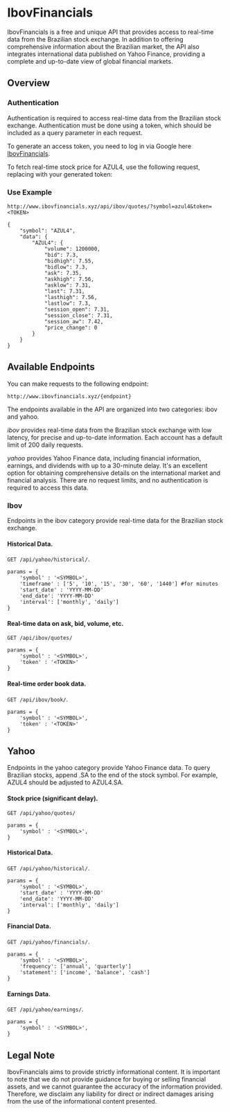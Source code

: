 # IbovFinancials

IbovFinancials is a free and unique API that provides access to real-time data from the Brazilian stock exchange. In addition to offering comprehensive information about the Brazilian market, the API also integrates international data published on Yahoo Finance, providing a complete and up-to-date view of global financial markets.

## Overview

### Authentication
Authentication is required to access real-time data from the Brazilian stock exchange. Authentication must be done using a token, which should be included as a query parameter in each request.

To generate an access token, you need to log in via Google here [IbovFinancials](http://www.ibovfinancials.xyz/login).

To fetch real-time stock price for AZUL4, use the following request, replacing <TOKEN> with your generated token:

### Use Example
```
http://www.ibovfinancials.xyz/api/ibov/quotes/?symbol=azul4&token=<TOKEN>
```
```
{
    "symbol": "AZUL4",
    "data": {
        "AZUL4": {
            "volume": 1200000,
            "bid": 7.3,
            "bidhigh": 7.55,
            "bidlow": 7.3,
            "ask": 7.35,
            "askhigh": 7.56,
            "asklow": 7.31,
            "last": 7.31,
            "lasthigh": 7.56,
            "lastlow": 7.3,
            "session_open": 7.31,
            "session_close": 7.31,
            "session_aw": 7.42,
            "price_change": 0
        }
    }
}
```

## Available Endpoints
You can make requests to the following endpoint:

```
http://www.ibovfinancials.xyz/{endpoint}
```
The endpoints available in the API are organized into two categories: ibov and yahoo.

*ibov* provides real-time data from the Brazilian stock exchange with low latency, for precise and up-to-date information. Each account has a default limit of 200 daily requests.

*yahoo* provides Yahoo Finance data, including financial information, earnings, and dividends with up to a 30-minute delay. It's an excellent option for obtaining comprehensive details on the international market and financial analysis. There are no request limits, and no authentication is required to access this data.

### Ibov

Endpoints in the ibov category provide real-time data for the Brazilian stock exchange.
#### Historical Data.
`GET /api/yahoo/historical/`.
```
params = { 
    'symbol' : '<SYMBOL>',
    'timeframe' : ['5', '10', '15', '30', '60', '1440'] #for minutes
    'start_date' : 'YYYY-MM-DD'
    'end_date': 'YYYY-MM-DD'
    'interval': ['monthly', 'daily']
}
```
#### Real-time data on ask, bid, volume, etc.
`GET /api/ibov/quotes/`
```
params = { 
    'symbol' : '<SYMBOL>',
    'token' : '<TOKEN>'
}
```

#### Real-time order book data.
`GET /api/ibov/book/`.
```
params = { 
    'symbol' : '<SYMBOL>',
    'token' : '<TOKEN>'
}
```


## Yahoo

Endpoints in the yahoo category provide Yahoo Finance data. To query Brazilian stocks, append .SA to the end of the stock symbol. For example, AZUL4 should be adjusted to AZUL4.SA.

#### Stock price (significant delay).
`GET /api/yahoo/quotes/`
```
params = { 
    'symbol' : '<SYMBOL>',
}
```

#### Historical Data.
`GET /api/yahoo/historical/`.
```
params = { 
    'symbol' : '<SYMBOL>',
    'start_date' : 'YYYY-MM-DD'
    'end_date': 'YYYY-MM-DD'
    'interval': ['monthly', 'daily']
}
```

#### Financial Data.
`GET /api/yahoo/financials/`.
```
params = { 
    'symbol' : '<SYMBOL>',
    'frequency': ['annual', 'quarterly']
    'statement': ['income', 'balance', 'cash']
}
```

#### Earnings Data.
`GET /api/yahoo/earnings/`.
```
params = { 
    'symbol' : '<SYMBOL>',
}
```

## Legal Note
IbovFinancials aims to provide strictly informational content. It is important to note that we do not provide guidance for buying or selling financial assets, and we cannot guarantee the accuracy of the information provided. Therefore, we disclaim any liability for direct or indirect damages arising from the use of the informational content presented.
